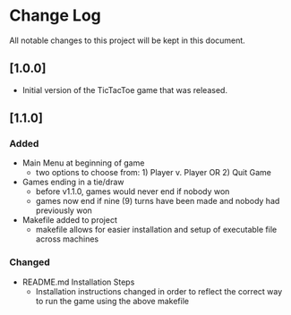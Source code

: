 # Change Log

All notable changes to this project will be kept in this document.

## [1.0.0]

- Initial version of the TicTacToe game that was released.

## [1.1.0]

### Added
 - Main Menu at beginning of game
   - two options to choose from: 1) Player v. Player OR 2) Quit Game
 - Games ending in a tie/draw
   - before v1.1.0, games would never end if nobody won
   - games now end if nine (9) turns have been made and nobody had previously won
 - Makefile added to project
   - makefile allows for easier installation and setup of executable file across machines
 
### Changed
 - README.md Installation Steps
   - Installation instructions changed in order to reflect the correct way to run the game using the above makefile
